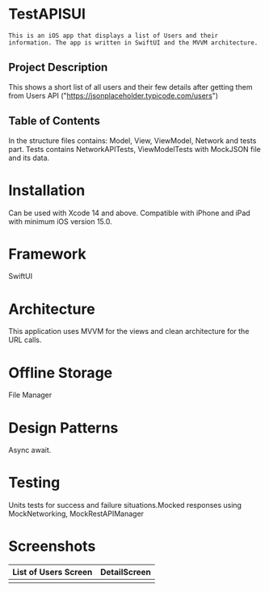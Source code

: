 # TestAPISUI
    This is an iOS app that displays a list of Users and their information. The app is written in SwiftUI and the MVVM architecture.
## Project Description 

This shows a short list of all users and their few details after getting them from Users API ("https://jsonplaceholder.typicode.com/users")

## Table of Contents

In the structure files contains: Model, View, ViewModel, Network and tests part. Tests contains NetworkAPITests, ViewModelTests with MockJSON file and its data.

# Installation
Can be used with Xcode 14 and above. Compatible with iPhone and iPad with minimum iOS version 15.0.
# Framework
SwiftUI 

# Architecture
This application uses MVVM for the views and clean architecture for the URL calls.

# Offline Storage
File Manager

# Design Patterns
Async await.

# Testing
Units tests for success and failure situations.Mocked responses using MockNetworking, MockRestAPIManager

# Screenshots

|List of Users Screen|DetailScreen|
|---|---|
| | |
